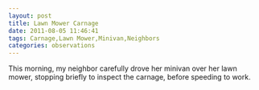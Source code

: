 ```yaml
---
layout: post
title: Lawn Mower Carnage
date: 2011-08-05 11:46:41
tags: Carnage,Lawn Mower,Minivan,Neighbors
categories: observations
---
```


This morning, my neighbor carefully drove her minivan over her lawn mower,
stopping briefly to inspect the carnage, before speeding to work.





